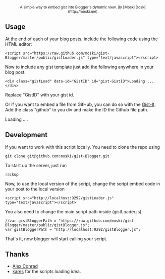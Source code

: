 <center><small>A simple way to embed gist into Blogger's dynamic view. By [Moski Doski](http://moski.me).</small></center>

## Usage

At the end of each of your blog posts, include the following code using the HTML editor:

    <script src="https://raw.github.com/moski/gist-Blogger/master/public/gistLoader.js" type="text/javascript"></script>

Now to include any gist template just add the following anywhere in your blog post.

	<div class="gistLoad" data-id="GistID" id="gist-GistID">Loading ....</div>

Replace "GistID" with your gist id.

Or if you want to embed a file from GitHub, you can do so with the [Gist-It](http://gist-it.appspot.com/). 
Add the class "github" to you div and make the ID the Github file path.

  <div class="gistLoad github" data-id="/moski/gist-Blogger/blob/master/public/gistBlogger.js">Loading ....</div>


## Development

If you want to work with this script locally. You need to clone the repo using 

	git clone git@github.com:moski/gist-Blogger.git

To start up the server, just run
	
	rackup
	
Now, to use the local version of the script, change the script embed code in your post to the local version

	<script src="http://localhost:9292/gistLoader.js" type="text/javascript"></script>

You also need to change the main script path inside (gistLoader.js)

	//var gistBloggerPath = "https://raw.github.com/moski/gist-Blogger/master/public/gistBlogger.js";
	var gistBloggerPath = "http://localhost:9292/gistBlogger.js";

That's it, now blogger will start calling your script.


## Thanks

* [Alex Conrad](http://www.alexconrad.org/2011/12/highlight-code-with-bloggers-dynamic.html)
* [kares](https://github.com/kares/script.js) for the scripts loading idea.